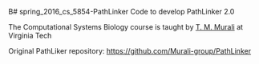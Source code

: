 B# spring_2016_cs_5854-PathLinker
Code to develop PathLinker 2.0

The Computational Systems Biology course is taught by [T. M. Murali](http://bioinformatics.cs.vt.edu/~murali/)
at Virginia Tech

Original PathLiker repository: https://github.com/Murali-group/PathLinker
